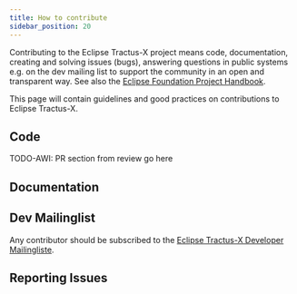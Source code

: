 ```yaml
---
title: How to contribute
sidebar_position: 20
---
```


 Contributing to the Eclipse Tractus-X project means code, documentation, creating and solving issues (bugs), answering questions in public systems e.g. on the dev mailing list to support the community in an open and transparent way. See also the [Eclipse Foundation Project Handbook](https://www.eclipse.org/projects/handbook/#contributing).

This page will contain guidelines and good practices on contributions to Eclipse Tractus-X.

## Code

TODO-AWI: PR section from review go here

## Documentation

## Dev Mailinglist

Any contributor should be subscribed to the [Eclipse Tractus-X Developer Mailingliste](https://accounts.eclipse.org/mailing-list/tractusx-dev).

## Reporting Issues
<!--
Examples:

- Descriptive commit messages
- Summary of PRs in the description
- ...
-->
